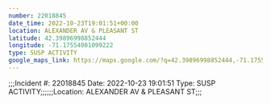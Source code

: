 ```yaml
---
number: 22018845
date_time: 2022-10-23T19:01:51+00:00
location: ALEXANDER AV & PLEASANT ST
latitude: 42.39896998852444
longitude: -71.17554001099222
type: SUSP ACTIVITY
google_maps_link: https://maps.google.com/?q=42.39896998852444,-71.17554001099222
---
```


;;;Incident #: 22018845   Date: 2022-10-23 19:01:51    Type: SUSP ACTIVITY;;;;;;Location: ALEXANDER AV & PLEASANT ST;;;
